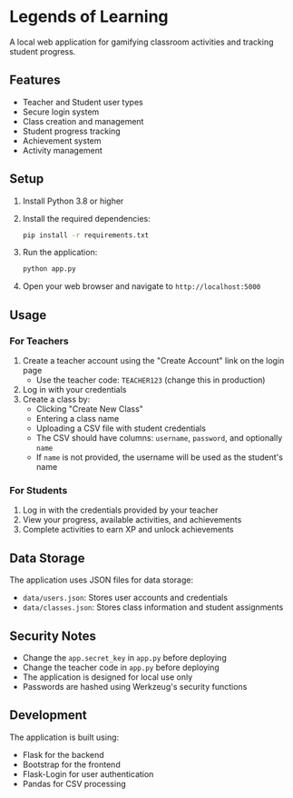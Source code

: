 # Legends of Learning

A local web application for gamifying classroom activities and tracking student progress.

## Features

- Teacher and Student user types
- Secure login system
- Class creation and management
- Student progress tracking
- Achievement system
- Activity management

## Setup

1. Install Python 3.8 or higher
2. Install the required dependencies:
   ```bash
   pip install -r requirements.txt
   ```

3. Run the application:
   ```bash
   python app.py
   ```

4. Open your web browser and navigate to `http://localhost:5000`

## Usage

### For Teachers

1. Create a teacher account using the "Create Account" link on the login page
   - Use the teacher code: `TEACHER123` (change this in production)
2. Log in with your credentials
3. Create a class by:
   - Clicking "Create New Class"
   - Entering a class name
   - Uploading a CSV file with student credentials
   - The CSV should have columns: `username`, `password`, and optionally `name`
   - If `name` is not provided, the username will be used as the student's name

### For Students

1. Log in with the credentials provided by your teacher
2. View your progress, available activities, and achievements
3. Complete activities to earn XP and unlock achievements

## Data Storage

The application uses JSON files for data storage:
- `data/users.json`: Stores user accounts and credentials
- `data/classes.json`: Stores class information and student assignments

## Security Notes

- Change the `app.secret_key` in `app.py` before deploying
- Change the teacher code in `app.py` before deploying
- The application is designed for local use only
- Passwords are hashed using Werkzeug's security functions

## Development

The application is built using:
- Flask for the backend
- Bootstrap for the frontend
- Flask-Login for user authentication
- Pandas for CSV processing 